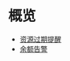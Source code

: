 # 概览


* [资源过期提醒](/remind/overduealarm)
* [余额告警](/remind/shortbalancealarm)












    
   
   
    
        